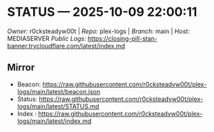 # STATUS — 2025-10-09 22:00:11

*Owner:* r0cksteadyw00t  |  *Repo:* plex-logs  |  *Branch:* main  |  *Host:* MEDIASERVER
*Public Logs:* https://closing-pill-stan-banner.trycloudflare.com/latest/index.md

## Mirror

- Beacon: https://raw.githubusercontent.com/r0cksteadyw00t/plex-logs/main/latest/beacon.json
- Status: https://raw.githubusercontent.com/r0cksteadyw00t/plex-logs/main/latest/STATUS.md
- Index : https://raw.githubusercontent.com/r0cksteadyw00t/plex-logs/main/latest/index.md